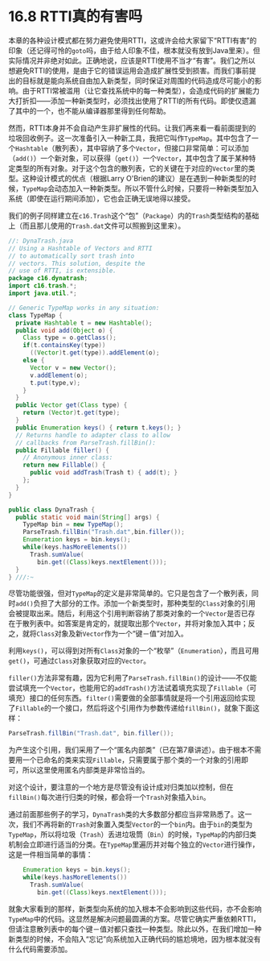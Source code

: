 # 16.8 RTTI真的有害吗


本章的各种设计模式都在努力避免使用RTTI，这或许会给大家留下“RTTI有害”的印象（还记得可怜的`goto`吗，由于给人印象不佳，根本就没有放到Java里来）。但实际情况并非绝对如此。正确地说，应该是RTTI使用不当才“有害”。我们之所以想避免RTTI的使用，是由于它的错误运用会造成扩展性受到损害。而我们事前提出的目标就是能向系统自由加入新类型，同时保证对周围的代码造成尽可能小的影响。由于RTTI常被滥用（让它查找系统中的每一种类型），会造成代码的扩展能力大打折扣——添加一种新类型时，必须找出使用了RTTI的所有代码。即使仅遗漏了其中的一个，也不能从编译器那里得到任何帮助。

然而，RTTI本身并不会自动产生非扩展性的代码。让我们再来看一看前面提到的垃圾回收例子。这一次准备引入一种新工具，我把它叫作`TypeMap`。其中包含了一个`Hashtable`（散列表），其中容纳了多个`Vector`，但接口非常简单：可以添加（`add()`）一个新对象，可以获得（`get()`）一个`Vector`，其中包含了属于某种特定类型的所有对象。对于这个包含的散列表，它的关键在于对应的`Vector`里的类型。这种设计模式的优点（根据Larry O'Brien的建议）是在遇到一种新类型的时候，`TypeMap`会动态加入一种新类型。所以不管什么时候，只要将一种新类型加入系统（即使在运行期间添加），它也会正确无误地得以接受。

我们的例子同样建立在`c16.Trash`这个“包”（`Package`）内的`Trash`类型结构的基础上（而且那儿使用的`Trash.dat`文件可以照搬到这里来）。

```java
//: DynaTrash.java
// Using a Hashtable of Vectors and RTTI
// to automatically sort trash into
// vectors. This solution, despite the
// use of RTTI, is extensible.
package c16.dynatrash;
import c16.trash.*;
import java.util.*;

// Generic TypeMap works in any situation:
class TypeMap {
  private Hashtable t = new Hashtable();
  public void add(Object o) {
    Class type = o.getClass();
    if(t.containsKey(type))
      ((Vector)t.get(type)).addElement(o);
    else {
      Vector v = new Vector();
      v.addElement(o);
      t.put(type,v);
    }
  }
  public Vector get(Class type) {
    return (Vector)t.get(type);
  }
  public Enumeration keys() { return t.keys(); }
  // Returns handle to adapter class to allow
  // callbacks from ParseTrash.fillBin():
  public Fillable filler() {
    // Anonymous inner class:
    return new Fillable() {
      public void addTrash(Trash t) { add(t); }
    };
  }
}

public class DynaTrash {
  public static void main(String[] args) {
    TypeMap bin = new TypeMap();
    ParseTrash.fillBin("Trash.dat",bin.filler());
    Enumeration keys = bin.keys();
    while(keys.hasMoreElements())
      Trash.sumValue(
        bin.get((Class)keys.nextElement()));
  }
} ///:~
```

尽管功能很强，但对`TypeMap`的定义是非常简单的。它只是包含了一个散列表，同时`add()`负担了大部分的工作。添加一个新类型时，那种类型的`Class`对象的引用会被提取出来。随后，利用这个引用判断容纳了那类对象的一个`Vector`是否已存在于散列表中。如答案是肯定的，就提取出那个`Vector`，并将对象加入其中；反之，就将`Class`对象及新`Vector`作为一个“键－值”对加入。

利用`keys()`，可以得到对所有`Class`对象的一个“枚举”（`Enumeration`），而且可用`get()`，可通过`Class`对象获取对应的`Vector`。

`filler()`方法非常有趣，因为它利用了`ParseTrash.fillBin()`的设计——不仅能尝试填充一个`Vector`，也能用它的`addTrash()`方法试着填充实现了`Fillable`（可填充）接口的任何东西。`filter()`需要做的全部事情就是将一个引用返回给实现了`Fillable`的一个接口，然后将这个引用作为参数传递给`fillBin()`，就象下面这样：

```java
ParseTrash.fillBin("Trash.dat", bin.filler());
```

为产生这个引用，我们采用了一个“匿名内部类”（已在第7章讲述）。由于根本不需要用一个已命名的类来实现`Fillable`，只需要属于那个类的一个对象的引用即可，所以这里使用匿名内部类是非常恰当的。

对这个设计，要注意的一个地方是尽管没有设计成对归类加以控制，但在`fillBin()`每次进行归类的时候，都会将一个`Trash`对象插入`bin`。

通过前面那些例子的学习，`DynaTrash`类的大多数部分都应当非常熟悉了。这一次，我们不再将新的`Trash`对象置入类型`Vector`的一个`bin`内。由于`bin`的类型为`TypeMap`，所以将垃圾（`Trash`）丢进垃圾筒（`Bin`）的时候，`TypeMap`的内部归类机制会立即进行适当的分类。在`TypeMap`里遍历并对每个独立的`Vector`进行操作，这是一件相当简单的事情：


```java
    Enumeration keys = bin.keys();
    while(keys.hasMoreElements())
      Trash.sumValue(
        bin.get((Class)keys.nextElement()));
```

就象大家看到的那样，新类型向系统的加入根本不会影响到这些代码，亦不会影响`TypeMap`中的代码。这显然是解决问题最圆满的方案。尽管它确实严重依赖RTTI，但请注意散列表中的每个键－值对都只查找一种类型。除此以外，在我们增加一种新类型的时候，不会陷入“忘记”向系统加入正确代码的尴尬境地，因为根本就没有什么代码需要添加。

